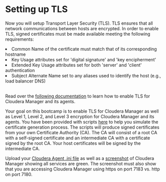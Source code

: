 # Setting up TLS

Now you will setup Transport Layer Security (TLS). TLS ensures that all network communications between hosts are encrypted. In order to enable TLS, signed certificates must be made available meeting the following requirements:

<li>Common Name of the certificate must match that of its corresponding hostname</li>
<li>Key Usage attributes set for 'digital signature' and 'key encipherment'</li>
<li>Extended Key Usage attributes set for both 'server' and 'client' authentication</li>
<li>Subject Alternate Name set to any aliases used to identify the host (e.g., load balancer DNS)</li>

<br/>

Read over the <a href="https://www.cloudera.com/documentation/enterprise/5-13-x/topics/how_to_configure_cm_tls.html">following documentation</a> to learn how to enable TLS for Cloudera Manager and its agents.

Your goal on this bootcamp is to enable TLS for Cloudera Manager as well as Level 1, Level 2, and Level 3 encryption for Cloudera Manager and its agents. You have been provided with scripts <a href="bin">here</a> to help you simulate the certificate generation process. The scripts will produce signed certificates from your own Certificate Authority (CA). The CA will consist of a root CA with a self-signed certificate and an intermediate CA with a certificate signed by the root CA. Your host certificates will be signed by the intermediate CA.

Upload your <a href="config/cloudera-scm-agent.ini">Cloudera Agent .ini file</a> as well as a <a href="config/screenshot.png">screenshot</a> of Cloudera Manager showing all services are green. The screenshot must also show that you are accessing Cloudera Manager using https on port 7183 vs. http on port 7180.
